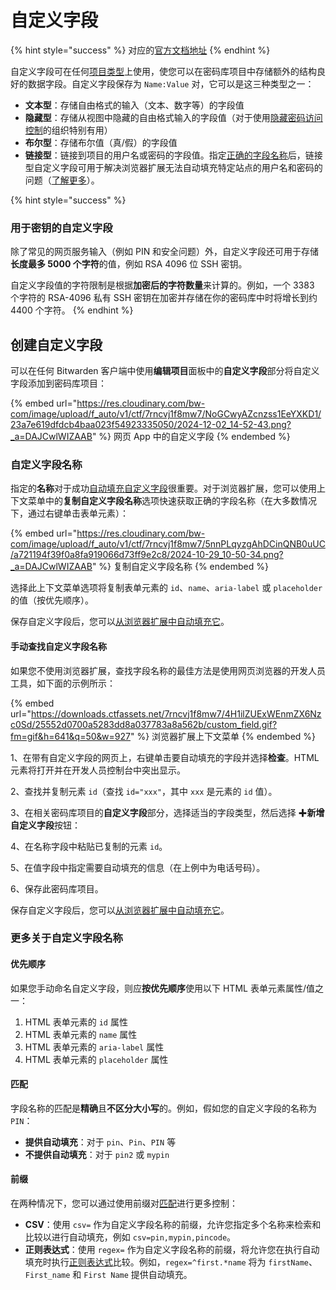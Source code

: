 # 自定义字段

{% hint style="success" %}
对应的[官方文档地址](https://bitwarden.com/help/article/custom-fields/)
{% endhint %}

自定义字段可在任何[项目类型](vault-items.md)上使用，使您可以在密码库项目中存储额外的结构良好的数据字段。自定义字段保存为 `Name:Value` 对，它可以是这三种类型之一：

* **文本型**：存储自由格式的输入（文本、数字等）的字段值
* **隐藏型**：存储从视图中隐藏的自由格式输入的字段值（对于使用[隐藏密码访问控制](../admin-console/manage-members/member-roles-and-permissions.md)的组织特别有用）
* **布尔型**：存储布尔值（真/假）的字段值
* **链接型**：链接到项目的用户名或密码的字段值。指定[正确的字段名称](custom-fields.md#custom-field-names)后，链接型自定义字段可用于解决浏览器扩展无法自动填充特定站点的用户名和密码的问题（[了解更多](../password-manager/autofill/more-autofill-options/auto-fill-custom-fields.md#using-linked-custom-fields)）。

{% hint style="success" %}
### 用于密钥的自定义字段 <a href="#custom-fields-for-keys" id="custom-fields-for-keys"></a>

除了常见的网页服务输入（例如 PIN 和安全问题）外，自定义字段还可用于存储**长度最多 5000 个字符**的值，例如 RSA 4096 位 SSH 密钥。

自定义字段值的字符限制是根据**加密后的字符数量**来计算的。例如，一个 3383 个字符的 RSA-4096 私有 SSH 密钥在加密并存储在你的密码库中时将增长到约 4400 个字符。
{% endhint %}

## 创建自定义字段 <a href="#creating-custom-fields" id="creating-custom-fields"></a>

可以在任何 Bitwarden 客户端中使用**编辑项目**面板中的**自定义字段**部分将自定义字段添加到密码库项目：

{% embed url="https://res.cloudinary.com/bw-com/image/upload/f_auto/v1/ctf/7rncvj1f8mw7/NoGCwyAZcnzss1EeYXKD1/23a7e619dfdcb4baa023f54923335050/2024-12-02_14-52-43.png?_a=DAJCwlWIZAAB" %}
网页 App 中的自定义字段
{% endembed %}

### 自定义字段名称 <a href="#custom-field-names" id="custom-field-names"></a>

指定的**名称**对于成功[自动填充自定义字段](../password-manager/autofill/more-autofill-options/auto-fill-custom-fields.md)很重要。对于浏览器扩展，您可以使用上下文菜单中的**复制自定义字段名称**选项快速获取正确的字段名称（在大多数情况下，通过右键单击表单元素）：

{% embed url="https://res.cloudinary.com/bw-com/image/upload/f_auto/v1/ctf/7rncvj1f8mw7/5nnPLqyzgAhDCinQNB0uUC/a721194f39f0a8fa919066d73ff9e2c8/2024-10-29_10-50-34.png?_a=DAJCwlWIZAAB" %}
复制自定义字段名称
{% endembed %}

选择此上下文菜单选项将复制表单元素的 `id`、`name`、`aria-label` 或 `placeholder` 的值（按优先顺序）。

保存自定义字段后，您可以[从浏览器扩展中自动填充它](../password-manager/autofill/more-autofill-options/auto-fill-custom-fields.md)。

#### 手动查找自定义字段名称 <a href="#find-custom-field-names-manually" id="find-custom-field-names-manually"></a>

如果您不使用浏览器扩展，查找字段名称的最佳方法是使用网页浏览器的开发人员工具，如下面的示例所示：

{% embed url="https://downloads.ctfassets.net/7rncvj1f8mw7/4H1ilZUExWEnmZX6Nzc0Sd/25552d0700a5283dd8a037783a8a562b/custom_field.gif?fm=gif&h=641&q=50&w=927" %}
浏览器扩展上下文菜单
{% endembed %}

1、在带有自定义字段的网页上，右键单击要自动填充的字段并选择**检查**。HTML 元素将打开并在开发人员控制台中突出显示。

2、查找并复制元素 `id`（查找 `id="xxx"`，其中 `xxx` 是元素的 `id` 值）。

3、在相关密码库项目的**自定义字段**部分，选择适当的字段类型，然后选择 ✚**新增自定义字段**按钮：

4、在名称字段中粘贴已复制的元素 `id`。

5、在值字段中指定需要自动填充的信息（在上例中为电话号码）。

6、保存此密码库项目。

保存自定义字段后，您可以[从浏览器扩展中自动填充它](../password-manager/autofill/more-autofill-options/auto-fill-custom-fields.md)。

### 更多关于自定义字段名称 <a href="#more-about-custom-field-names" id="more-about-custom-field-names"></a>

#### 优先顺序 <a href="#order-of-preference" id="order-of-preference"></a>

如果您手动命名自定义字段，则应**按优先顺序**使用以下 HTML 表单元素属性/值之一：

1. HTML 表单元素的 `id` 属性
2. HTML 表单元素的 `name` 属性
3. HTML 表单元素的 `aria-label` 属性
4. HTML 表单元素的 `placeholder` 属性

#### 匹配 <a href="#matching" id="matching"></a>

字段名称的匹配是**精确**且**不区分大小写**的。例如，假如您的自定义字段的名称为 `PIN`：

* **提供自动填充**：对于 `pin`、`Pin`、`PIN` 等
* **不提供自动填充**：对于 `pin2` 或 `mypin`&#x20;

#### 前缀 <a href="#prefixing" id="prefixing"></a>

在两种情况下，您可以通过使用前缀对[匹配](custom-fields.md#matching)进行更多控制：

* **CSV**：使用 `csv=` 作为自定义字段名称的前缀，允许您指定多个名称来检索和比较以进行自动填充，例如 `csv=pin,mypin,pincode`。
* **正则表达式**：使用 `regex=` 作为自定义字段名称的前缀，将允许您在执行自动填充时执行[正则表达式](https://regexone.com/)比较。例如，`regex=^first.*name` 将为 `firstName`、`First_name` 和 `First Name` 提供自动填充。
